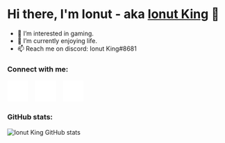 # Hi there, I'm Ionut - aka [Ionut King][steam] 👋

- 👀 I’m interested in gaming.
- 🌱 I’m currently enjoying life.
- 📫 Reach me on discord: Ionut King#8681
### Connect with me:

[![website](./img/globe-dark.svg)][website]
&nbsp;&nbsp;
[![website](./img/youtube-dark.svg)](https://youtube.com/c/ionutking)
&nbsp;&nbsp;
[![website](./img/twitter-dark.svg)](https://twitter.com/ionut_king_72)

### GitHub stats:

![Ionut King GitHub stats](https://github-readme-stats.vercel.app/api?username=ionutking&show_icons=true&theme=dracula)

[website]: https://ionutking.tk
[steam]: https://steamcommunity.com/id/IonutKing/